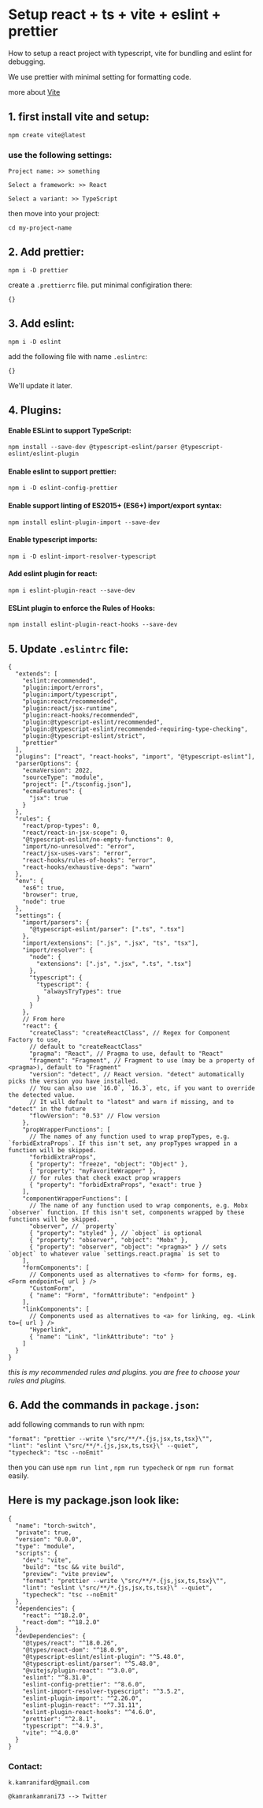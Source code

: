 # Setup react + ts + vite + eslint + prettier

How to setup a react project with typescript, vite for bundling and eslint for debugging.

We use prettier with minimal setting for formatting code.

more about [Vite](https://vitejs.dev/guide/why.html)

## 1. first install vite and setup:

```
npm create vite@latest
```

### use the following settings: 

```
Project name: >> something

Select a framework: >> React

Select a variant: >> TypeScript
```

then move into your project:

```
cd my-project-name
```

## 2. Add prettier:

```
npm i -D prettier
```
create a `.prettierrc` file. put minimal configiration there:

```
{}
```

## 3. Add eslint:

```
npm i -D eslint
```

add the following file with name `.eslintrc`:

```
{}
```

We'll update it later.

## 4. Plugins:

#### Enable ESLint to support TypeScript:

```
npm install --save-dev @typescript-eslint/parser @typescript-eslint/eslint-plugin
```

#### Enable eslint to support prettier:

```
npm i -D eslint-config-prettier
```

#### Enable support linting of ES2015+ (ES6+) import/export syntax:

```
npm install eslint-plugin-import --save-dev
```

#### Enable typescript imports:

```
npm i -D eslint-import-resolver-typescript
```

#### Add eslint plugin for react:

```
npm i eslint-plugin-react --save-dev
```

#### ESLint plugin to enforce the Rules of Hooks:

```
npm install eslint-plugin-react-hooks --save-dev
```

## 5. Update `.eslintrc` file:

```
{
  "extends": [
    "eslint:recommended",
    "plugin:import/errors",
    "plugin:import/typescript",
    "plugin:react/recommended",
    "plugin:react/jsx-runtime",
    "plugin:react-hooks/recommended",
    "plugin:@typescript-eslint/recommended",
    "plugin:@typescript-eslint/recommended-requiring-type-checking",
    "plugin:@typescript-eslint/strict",
    "prettier"
  ],
  "plugins": ["react", "react-hooks", "import", "@typescript-eslint"],
  "parserOptions": {
    "ecmaVersion": 2022,
    "sourceType": "module",
    "project": ["./tsconfig.json"],
    "ecmaFeatures": {
      "jsx": true
    }
  },
  "rules": {
    "react/prop-types": 0,
    "react/react-in-jsx-scope": 0,
    "@typescript-eslint/no-empty-functions": 0,
    "import/no-unresolved": "error",
    "react/jsx-uses-vars": "error",
    "react-hooks/rules-of-hooks": "error",
    "react-hooks/exhaustive-deps": "warn"
  },
  "env": {
    "es6": true,
    "browser": true,
    "node": true
  },
  "settings": {
    "import/parsers": {
      "@typescript-eslint/parser": [".ts", ".tsx"]
    },
    "import/extensions": [".js", ".jsx", "ts", "tsx"],
    "import/resolver": {
      "node": {
        "extensions": [".js", ".jsx", ".ts", ".tsx"]
      },
      "typescript": {
        "typescript": {
          "alwaysTryTypes": true
        }
      }
    },
    // From here
    "react": {
      "createClass": "createReactClass", // Regex for Component Factory to use,
      // default to "createReactClass"
      "pragma": "React", // Pragma to use, default to "React"
      "fragment": "Fragment", // Fragment to use (may be a property of <pragma>), default to "Fragment"
      "version": "detect", // React version. "detect" automatically picks the version you have installed.
      // You can also use `16.0`, `16.3`, etc, if you want to override the detected value.
      // It will default to "latest" and warn if missing, and to "detect" in the future
      "flowVersion": "0.53" // Flow version
    },
    "propWrapperFunctions": [
      // The names of any function used to wrap propTypes, e.g. `forbidExtraProps`. If this isn't set, any propTypes wrapped in a function will be skipped.
      "forbidExtraProps",
      { "property": "freeze", "object": "Object" },
      { "property": "myFavoriteWrapper" },
      // for rules that check exact prop wrappers
      { "property": "forbidExtraProps", "exact": true }
    ],
    "componentWrapperFunctions": [
      // The name of any function used to wrap components, e.g. Mobx `observer` function. If this isn't set, components wrapped by these functions will be skipped.
      "observer", // `property`
      { "property": "styled" }, // `object` is optional
      { "property": "observer", "object": "Mobx" },
      { "property": "observer", "object": "<pragma>" } // sets `object` to whatever value `settings.react.pragma` is set to
    ],
    "formComponents": [
      // Components used as alternatives to <form> for forms, eg. <Form endpoint={ url } />
      "CustomForm",
      { "name": "Form", "formAttribute": "endpoint" }
    ],
    "linkComponents": [
      // Components used as alternatives to <a> for linking, eg. <Link to={ url } />
      "Hyperlink",
      { "name": "Link", "linkAttribute": "to" }
    ]
  }
}
```

*this is my recommended rules and plugins. you are free to choose your rules and plugins.*

## 6. Add the commands in `package.json`:

add following commands to run with npm:

```
"format": "prettier --write \"src/**/*.{js,jsx,ts,tsx}\"",
"lint": "eslint \"src/**/*.{js,jsx,ts,tsx}\" --quiet",
"typecheck": "tsc --noEmit"
```

then you can use `npm run lint` , `npm run typecheck` or `npm run format` easily.

## Here is my package.json look like:

```
{
  "name": "torch-switch",
  "private": true,
  "version": "0.0.0",
  "type": "module",
  "scripts": {
    "dev": "vite",
    "build": "tsc && vite build",
    "preview": "vite preview",
    "format": "prettier --write \"src/**/*.{js,jsx,ts,tsx}\"",
    "lint": "eslint \"src/**/*.{js,jsx,ts,tsx}\" --quiet",
    "typecheck": "tsc --noEmit"
  },
  "dependencies": {
    "react": "^18.2.0",
    "react-dom": "^18.2.0"
  },
  "devDependencies": {
    "@types/react": "^18.0.26",
    "@types/react-dom": "^18.0.9",
    "@typescript-eslint/eslint-plugin": "^5.48.0",
    "@typescript-eslint/parser": "^5.48.0",
    "@vitejs/plugin-react": "^3.0.0",
    "eslint": "^8.31.0",
    "eslint-config-prettier": "^8.6.0",
    "eslint-import-resolver-typescript": "^3.5.2",
    "eslint-plugin-import": "^2.26.0",
    "eslint-plugin-react": "^7.31.11",
    "eslint-plugin-react-hooks": "^4.6.0",
    "prettier": "^2.8.1",
    "typescript": "^4.9.3",
    "vite": "^4.0.0"
  }
}
```
   

### Contact:

```
k.kamranifard@gmail.com

@kamrankamrani73 --> Twitter
```





